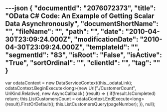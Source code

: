---json
{
  "documentId": "2076072373",
  "title": "OData C# Code: An Example of Getting Scalar Data Asynchronously",
  "documentShortName": "",
  "fileName": "",
  "path": "",
  "date": "2010-04-30T23:09:24.000Z",
  "modificationDate": "2010-04-30T23:09:24.000Z",
  "templateId": "",
  "segmentId": "83",
  "isRoot": "False",
  "isActive": "True",
  "sortOrdinal": "",
  "clientId": "",
  "tag": ""
}
---

var odataContext = new DataServiceContext(this._odataLink);
odataContext.BeginExecute&lt;long&gt;(new Uri(&quot;./CustomerCount&quot;, UriKind.Relative),
    new AsyncCallback(
    (result) =&gt;
    {
        if(!result.IsCompleted) return;
        this.ListCustomersCount =
            odataContext.EndExecute&lt;long&gt;(result).FirstOrDefault();
        this.ListCustomersQuery(pageNumber);
    }),
    null);
